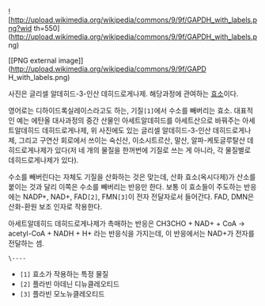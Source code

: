 ![http://upload.wikimedia.org/wikipedia/commons/9/9f/GAPDH_with_labels.png?wid
th=550](http://upload.wikimedia.org/wikipedia/commons/9/9f/GAPDH_with_labels.p
ng)

[[PNG external image]](http://upload.wikimedia.org/wikipedia/commons/9/9f/GAPD
H_with_labels.png)

  
사진은 글리셀 알데히드-3-인산 데히드로게나제. 해당과정에 관여하는 [효소](%ED%9A%A8%EC%86%8C.md)이다.

영어로는 디하이드록실레이스라고도 하는, 기질`[1]`에서 수소를 빼버리는 효소. 대표적인 예는 에탄올 대사과정의 중간 산물인 아세트알데히드를
아세트산으로 바꿔주는 아세트알데히드 데히드로게나제, 위 사진에도 있는 글리셀 알데히드-3-인산 데히드로게나제, 그리고 구연산 회로에서 쓰이는
숙신산, 이소시트르산, 말산, 알파-케토글루탈산 데히드로게나제가 있다(저 네 개의 물질을 한꺼번에 기질로 쓰는 게 아니라, 각 물질별로
데히드로게나제가 있다).

수소를 빼버린다는 자체도 기질을 산화하는 것은 맞는데, 산화 효소(옥시다제)가 산소를 붙이는 것과 달리 이쪽은 수소를 빼버리는 반응만 한다.
보통 이 효소들이 주도하는 반응에는 NADP+, NAD+, FAD`[2]`, FMN`[3]`이 전자 전달자로서 들어간다. FAD, DMN은
산화-환원 보조 인자로 작용한다.

아세트알데히드 데히드로게나제가 촉매하는 반응은 CH3CHO + NAD+ + CoA → acetyl-CoA + NADH + H+ 라는 반응식을
가지는데, 이 반응에서는 NAD+가 전자를 전달하는 셈.

`\----`

  * `[1]` 효소가 작용하는 특정 물질
  * `[2]` 플라빈 아데닌 디뉴클레오티드
  * `[3]` 플라빈 모노뉴클레오티드

